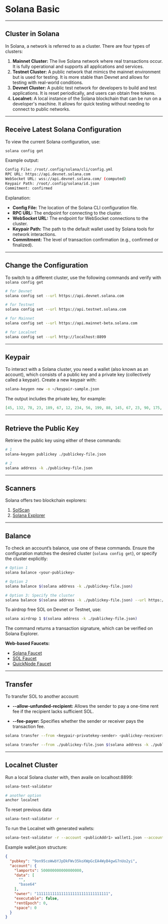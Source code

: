 # Solana Basic

---

## Cluster in Solana

In Solana, a network is referred to as a cluster. There are four types of clusters:

1. **Mainnet Cluster:** The live Solana network where real transactions occur. It is fully operational and supports all applications and services.
2. **Testnet Cluster:** A public network that mimics the mainnet environment but is used for testing. It is more stable than Devnet and allows for testing with real-world conditions.
3. **Devnet Cluster:** A public test network for developers to build and test applications. It is reset periodically, and users can obtain free tokens.
4. **Localnet:** A local instance of the Solana blockchain that can be run on a developer's machine. It allows for quick testing without needing to connect to public networks.

---

## Receive Latest Solana Configuration

To view the current Solana configuration, use:

```bash
solana config get
```

Example output:

```bash
Config File: /root/.config/solana/cli/config.yml
RPC URL: https://api.devnet.solana.com 
WebSocket URL: wss://api.devnet.solana.com/ (computed)
Keypair Path: /root/.config/solana/id.json
Commitment: confirmed 
```

Explanation:
- **Config File:** The location of the Solana CLI configuration file.
- **RPC URL:** The endpoint for connecting to the cluster.
- **WebSocket URL:** The endpoint for WebSocket connections to the cluster.
- **Keypair Path:** The path to the default wallet used by Solana tools for network interactions.
- **Commitment:** The level of transaction confirmation (e.g., confirmed or finalized).

---

## Change the Configuration

To switch to a different cluster, use the following commands and verify with 
`solana config get`

```bash
# for Devnet
solana config set --url https://api.devnet.solana.com

# for Testnet
solana config set --url https://api.testnet.solana.com

# for Mainnet
solana config set --url https://api.mainnet-beta.solana.com

# for Localnet
solana config set --url http://localhost:8899
```

---

## Keypair

To interact with a Solana cluster, you need a wallet (also known as an account), 
which consists of a public key and a private key (collectively called a keypair). 
Create a new keypair with:

```bash
solana-keygen new -o ~/keypair-sample.json 
```

The output includes the private key, for example:
```json
[45, 132, 78, 23, 189, 67, 12, 234, 56, 199, 88, 145, 67, 23, 90, 175, 200, 11, 67, 150, 34, 78, 245, 123, 67, 89, 12, 45, 67, 234, 199, 56, 78, 145, 23, 67, 90, 175, 200, 11, 67, 150, 34, 78, 245, 123, 67, 89, 12, 45, 67, 234, 199, 56, 78, 145, 23, 67, 90, 175, 200, 11]
```

---

## Retrieve the Public Key

Retrieve the public key using either of these commands:

```bash
# 1
solana-keygen publickey ./publickey-file.json

# 2
solana address -k ./publickey-file.json
```

---

## Scanners

Solana offers two blockchain explorers:

1. [SolScan](https://solscan.io/?cluster=devnet)
2. [Solana Explorer](https://explorer.solana.com)

---

## Balance

To check an account’s balance, use one of these commands. Ensure the configuration 
matches the desired cluster (`solana config get`), or specify the cluster explicitly:

```bash
# Option 1
solana balance <your-publickey>

# Option 2
solana balance $(solana address -k ./publickey-file.json)

# Option 3: Specify the cluster
solana balance $(solana address -k ./publickey-file.json) --url https://api.mainnet-beta.solana.com
```

To airdrop free SOL on Devnet or Testnet, use:

```bash
solana airdrop 1 $(solana address -k ./publickey-file.json)
```

The command returns a transaction signature, which can be verified on Solana Explorer.

**Web-based Faucets:**
- [Solana Faucet](https://faucet.solana.com/)
- [SOL Faucet](https://solfaucet.com)
- [QuickNode Faucet](https://faucet.quicknode.com/solana/devnet)

---

## Transfer

To transfer SOL to another account:

- **--allow-unfunded-recipient:** Allows the sender to pay a one-time rent fee if the recipient lacks sufficient SOL.

- **--fee-payer:** Specifies whether the sender or receiver pays the transaction fee.

```bash
solana transfer --from <keypair-privatekey-sender> <publickey-receiver> value options

solana transfer --from ./publickey-file.json $(solana address -k ./publickey-file2.json) 1 --allow-unfunded-recipient --fee-payer ./publickey-file.json
```

---

## Localnet Cluster

Run a local Solana cluster with, then availe on localhost:8899:

```bash
solana-test-validator

# another option
anchor localnet
```

To reset previous data
```bash
solana-test-validator -r
```

To run the Localnet with generated wallets:

```bash
solana-test-validator -r --account <publicAddr1> wallet1.json --account <publicAddr2> wallet2.json --account <publicAddr3> wallet3.json
```

Example wallet.json structure:

```json
{
  "pubkey": "9on95coWwbYJpDkFWv35koXWpGcEA4WyB4gwG7nUo2yi",
  "account": {
    "lamports": 500000000000000000,
    "data": [
      "",
      "base64"
    ],
    "owner": "11111111111111111111111111111111",
    "executable": false,
    "rentEpoch": 0,
    "space": 0
  }
}
```
